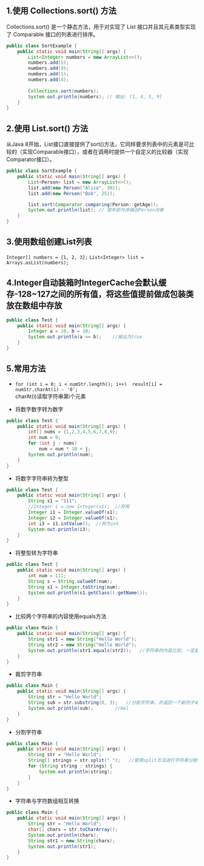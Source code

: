 ## 1.使用 Collections.sort() 方法
Collections.sort() 是一个静态方法，用于对实现了 List 接口并且其元素类型实现了 Comparable 接口的列表进行排序。
```java
public class SortExample {
    public static void main(String[] args) {
        List<Integer> numbers = new ArrayList<>();
        numbers.add(5);
        numbers.add(9);
        numbers.add(1);
        numbers.add(4);
        
        Collections.sort(numbers);
        System.out.println(numbers); // 输出: [1, 4, 5, 9]
    }
}

```

## 2.使用 List.sort() 方法
从Java 8开始，List接口直接提供了sort()方法，它同样要求列表中的元素是可比较的（实现Comparable接口），或者在调用时提供一个自定义的比较器（实现Comparator接口）。
```java
public class SortExample {
    public static void main(String[] args) {
        List<Person> list = new ArrayList<>();
        list.add(new Person("Alice", 30));
        list.add(new Person("Bob", 25));

        list.sort(Comparator.comparing(Person::getAge));
        System.out.println(list); // 按年龄升序输出Person对象
    }
}
```

## 3.使用数组创建List列表
`Integer[] numbers = {1, 2, 3};`
`List<Integer> list = Arrays.asList(numbers);`


## 4.Integer自动装箱时IntegerCache会默认缓存-128~127之间的所有值，将这些值提前做成包装类放在数组中存放
```java
public class Test {
    public static void main(String[] args) {
        Integer a = 10, b = 10;
        System.out.println(a == b);    //输出为true
    }
}
```

## 5.常用方法
* `for (int i = 0; i < numStr.length(); i++) 
     result[i] = numStr.charAt(i) - '0';`  
charAt(i)读取字符串第i个元素

* 将数字数字转为数字
```java
public class Test {
    public static void main(String[] args) {
        int[] nums = {1,2,3,4,5,6,7,8,9};
        int num = 0;
        for (int j : nums)
            num = num * 10 + j;
        System.out.println(num);
    }
}
```

* 将数字字符串转为整型
```java
public class Test {
    public static void main(String[] args) {
        String s1 = "111";
        //Integer i = new Integer(s1);  //弃用
        Integer i1 = Integer.valueOf(s1);
        Integer i2 = Integer.valueOf(s1);
        int i3 = i1.intValue();  //转为int
        System.out.println(i3);
    }
}
```

* 将整型转为字符串
```java
public class Test {
    public static void main(String[] args) {
        int num = 111;
        String s = String.valueOf(num);
        String s1 = Integer.toString(num);
        System.out.println(s1.getClass().getName());
    }
}
```

* 比较两个字符串的内容使用equals方法
```java
public class Main {
    public static void main(String[] args) {
        String str1 = new String("Hello World");
        String str2 = new String("Hello World");
        System.out.println(str1.equals(str2));   //字符串的内容比较，一定要用equals
    }
}
```

* 裁剪字符串
```java
public class Main {
    public static void main(String[] args) {
        String str = "Hello World";
        String sub = str.substring(0, 3);   //分割字符串，并返回一个新的子串对象
        System.out.println(sub);        //Hel
    }
}
```

* 分割字符串
```java
public class Main {
    public static void main(String[] args) {
        String str = "Hello World";
        String[] strings = str.split(" ");   //使用split方法进行字符串分割，比如这里就是通过空格分隔，得到一个字符串数组
        for (String string : strings) {
            System.out.println(string);
        }
    }
}
```

* 字符串与字符数组相互转换
```java
public class Main {
    public static void main(String[] args) {
        String str = "Hello World";
        char[] chars = str.toCharArray();
        System.out.println(chars);
        String str1 = new String(chars);
        System.out.println(str1);
    }
}
```
